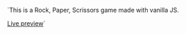`This is a Rock, Paper, Scrissors game made with vanilla JS.

<a href="https://danielgrec.github.io/rock-paper-scrissors/">Live preview</a>`

